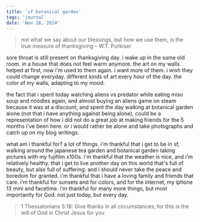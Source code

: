```yaml
---
title: 'sf botanical garden'
tags: 'journal'
date: 'Nov 28, 2024'
---
```


> not what we say about our blessings, but how we use them, is the true measure of thanksgiving – W.T. Purkiser

sore throat is still present on thanksgiving day. i wake up in the same old room. in a house that does not feel warm anymore. the art on my walls helped at first, now i'm used to them again. i want more of them. i wish they could change everyday. different kinds of art every hour of the day. the color of my walls, adapting to my mood.

the fact that i spent today watching aliens vs predator while eating miso soup and noodles again, and almost buying an aliens game on steam because it was at a discount, and spent the day walking at botanical garden alone (not that i have anything against being alone), could be a representation of how i did not do a great job at making friends for the 5 months i've been here. or i would rather be alone and take photographs and catch up on my blog writings.

what am i thankful for? a lot of things. i'm thankful that i get to be in sf, walking around the japanese tea garden and botanical garden taking pictures with my fujifilm x100s. i'm thankful that the weather is nice, and i'm relatively healthy. that i get to live another day on this world that's full of beauty, but also full of suffering. and i should never take the peace and boredom for granted. i'm thankful that i have a loving family and friends that care. i'm thankful for sunsets and for colors, and for the internet, my iphone 13 mini and facetime. i'm thankful for many more things, but most importantly for God. not just today, but every day.

> 1 Thessalonians 5:18: Give thanks in all circumstances; for this is the will of God in Christ Jesus for you
